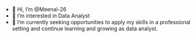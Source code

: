 - 👋 Hi, I’m @Meenal-26
- 👀 I’m interested in Data Analyst
- 🌱 I’m currently seeking opportunities to apply my skills in a professional setting and continue learning and growing as data analyst.


<!---
Meenal-26/Meenal-26 is a ✨ special ✨ repository because its `README.md` (this file) appears on your GitHub profile.
You can click the Preview link to take a look at your changes.
--->
